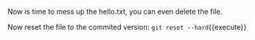 Now is time to mess up the hello.txt, you can even delete the file.

Now reset the file to the commited version:
`git reset --hard`{{execute}}